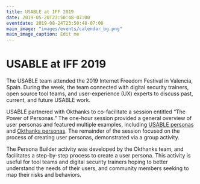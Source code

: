 ```yaml
---
title: USABLE at IFF 2019
date: 2019-05-20T23:50:48-07:00
eventdate: 2019-08-24T23:50:48-07:00
main_image: "images/events/calendar_bg.png"
main_image_caption: Edit me
---
```


# USABLE at IFF 2019

The USABLE team attended the 2019 Internet Freedom Festival in Valencia, Spain. During the week, the team connected with digital security trainers, open source tool teams, and user-experience (UX) experts to discuss past, current, and future USABLE work.

USABLE partnered with Okthanks to co-facilitate a session entitled “The Power of Personas.” The one-hour session provided a general overview of user personas and featured multiple examples, including [USABLE personas](https://usable.tools/personas) and [Okthanks personas](https://okthanks.com/blog/peronaslatin-america). The remainder of the session focused on the process of creating user personas, demonstrated via a group activity.

The Persona Builder activity was developed by the Okthanks team, and facilitates a step-by-step process to create a user persona. This activity is useful for tool teams and digital security trainers hoping to better understand the needs of their users, and community members seeking to map their risks and behaviors.
